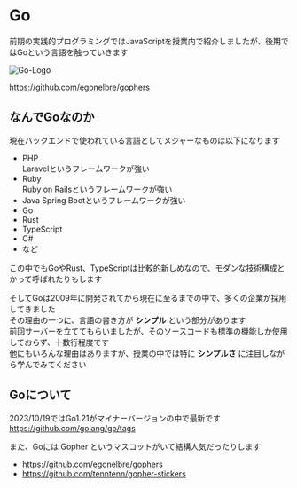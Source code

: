 # Go

前期の実践的プログラミングではJavaScriptを授業内で紹介しましたが、後期ではGoという言語を触っていきます

![Go-Logo](img/practical-programming/second/lec03/Go-Logo_Aqua.png)

https://github.com/egonelbre/gophers

## なんでGoなのか

現在バックエンドで使われている言語としてメジャーなものは以下になります

- PHP  
  Laravelというフレームワークが強い
- Ruby  
  Ruby on Railsというフレームワークが強い
- Java
  Spring Bootというフレームワークが強い
- Go
- Rust
- TypeScript
- C#
- など

この中でもGoやRust、TypeScriptは比較的新しめなので、モダンな技術構成とかって呼ばれたりもします

そしてGoは2009年に開発されてから現在に至るまでの中で、多くの企業が採用してきました  
その理由の一つに、言語の書き方が **シンプル** という部分があります  
前回サーバーを立ててもらいましたが、そのソースコードも標準の機能しか使用しておらず、十数行程度です  
他にもいろんな理由はありますが、授業の中では特に **シンプルさ** に注目しながら学んでみてください

## Goについて

2023/10/19ではGo1.21がマイナーバージョンの中で最新です  
https://github.com/golang/go/tags

また、Goには Gopher というマスコットがいて結構人気だったりします

- https://github.com/egonelbre/gophers
- https://github.com/tenntenn/gopher-stickers
